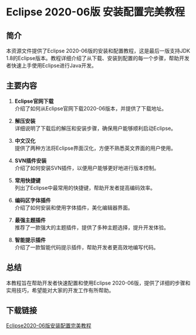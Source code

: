 # Eclipse 2020-06版 安装配置完美教程

## 简介
本资源文件提供了Eclipse 2020-06版的安装和配置教程，这是最后一版支持JDK 1.8的Eclipse版本。教程详细介绍了从下载、安装到配置的每一个步骤，帮助开发者快速上手使用Eclipse进行Java开发。

## 主要内容
1. **Eclipse官网下载**  
   介绍了如何从Eclipse官网下载2020-06版本，并提供了下载地址。

2. **解压安装**  
   详细说明了下载后的解压和安装步骤，确保用户能够顺利启动Eclipse。

3. **中文汉化**  
   提供了两种方法将Eclipse界面汉化，方便不熟悉英文界面的用户使用。

4. **SVN插件安装**  
   介绍了如何安装SVN插件，以便用户能够更好地进行版本控制。

5. **常用快捷键**  
   列出了Eclipse中最常用的快捷键，帮助开发者提高编码效率。

6. **编码区字体插件**  
   介绍了如何安装和使用字体插件，美化编辑器界面。

7. **最强主题插件**  
   推荐了一款强大的主题插件，提供了多种主题选择，提升开发体验。

8. **智能提示插件**  
   介绍了一款智能代码提示插件，帮助开发者更高效地编写代码。

## 总结
本教程旨在帮助开发者快速配置和使用Eclipse 2020-06版，提供了详细的步骤和实用技巧，希望能对大家的开发工作有所帮助。

## 下载链接

[Eclipse2020-06版安装配置完美教程](https://pan.quark.cn/s/f8b48468d4a2)